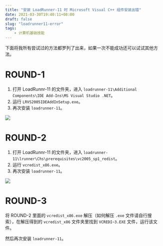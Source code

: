```yaml
---
title: "安装 LoadRunner-11 时 Microsoft Visual C++ 组件安装出错"
date: 2021-03-30T19:40:11+08:00
draft: false
slug: "loadrunner11-error"
tags:
    - 计算机基础技能
---
```


下面将我所有尝试过的方法都罗列了出来，如果一次不能成功还可以试试其他方法。

# ROUND-1

1. 打开 LoadRunnr-11 的文件夹，进入 `loadrunner-11\Additional Components\IDE Add-Ins\MS Visual Studio .NET`。
2. 运行 `LRVS2005IDEAddInSetup.exe`。
3. 再次安装 `loadrunner-11`。

![](https://waringhu-md-img-oss.oss-cn-hangzhou.aliyuncs.com/md-img/2341884-20210330193931326-1961780710.png)

# ROUND-2

1. 打开 LoadRunnr-11 的文件夹，进入 `loadrunner-11\lrunner\Chs\prerequisites\vc2005_sp1_redist`。
2. 运行 `vcredist_x86.exe`。
3. 再次安装 `loadrunner-11`。

![](https://waringhu-md-img-oss.oss-cn-hangzhou.aliyuncs.com/md-img/2341884-20210330193941354-558612736.png)

# ROUND-3

将 ROUND-2 里面的 `vcredist_x86.exe` 解压（如何解压 `.exe` 文件请自行搜索），在解压得到的 `vcredist_x86` 文件夹里找到 `VCREDI~3.EXE` 文件，运行该文件。

然后再次安装 `loadrunner-11`。